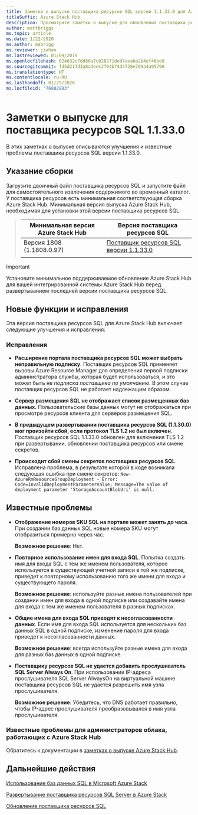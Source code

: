 ```yaml
---
title: Заметки о выпуске поставщика ресурсов SQL версии 1.1.33.0 для Azure Stack Hub
titleSuffix: Azure Stack Hub
description: Просмотрите заметки о выпуске для обновления поставщика ресурсов SQL версии 1.1.33.0 для Azure Stack Hub.
author: mattbriggs
ms.topic: article
ms.date: 1/22/2020
ms.author: mabrigg
ms.reviewer: jiahan
ms.lastreviewed: 01/09/2019
ms.openlocfilehash: 024632c7dd80a7c028271ded7aea6a2b4ef46be0
ms.sourcegitcommit: fd5d217d3a8adeec2f04b74d4728e709a4a95790
ms.translationtype: HT
ms.contentlocale: ru-RU
ms.lasthandoff: 01/29/2020
ms.locfileid: "76882883"
---
```

# <a name="sql-resource-provider-11330-release-notes"></a>Заметки о выпуске для поставщика ресурсов SQL 1.1.33.0

В этих заметках о выпуске описываются улучшения и известные проблемы поставщика ресурсов SQL версии 1.1.33.0.

## <a name="build-reference"></a>Указание сборки
Загрузите двоичный файл поставщика ресурсов SQL и запустите файл для самостоятельного извлечения содержимого во временный каталог. У поставщика ресурсов есть минимальная соответствующая сборка Azure Stack Hub. Минимальная версия выпуска Azure Stack Hub, необходимая для установки этой версии поставщика ресурсов SQL:

> |Минимальная версия Azure Stack Hub|Версия поставщика ресурсов SQL|
> |-----|-----|
> |Версия 1808 (1.1808.0.97)|[Поставщик ресурсов SQL версии 1.1.33.0](https://aka.ms/azurestacksqlrp11330)|  
> |     |     |

> [!IMPORTANT]
> Установите минимальное поддерживаемое обновление Azure Stack Hub для вашей интегрированной системы Azure Stack Hub перед развертыванием последней версии поставщика ресурсов SQL.

## <a name="new-features-and-fixes"></a>Новые функции и исправления
Эта версия поставщика ресурсов SQL для Azure Stack Hub включает следующие улучшения и исправления:

### <a name="fixes"></a>Исправления

- **Расширение портала поставщика ресурсов SQL может выбрать неправильную подписку**. Поставщик ресурсов SQL применяет вызовы Azure Resource Manager для определения первой подписки администратора службы, которая будет использоваться, и это может быть не *подписка поставщика по умолчанию*. В этом случае поставщик ресурсов SQL не работает надлежащим образом.

- **Сервер размещения SQL не отображает список размещенных баз данных.** Пользовательские базы данных могут не отображаться при просмотре ресурсов клиента для серверов размещения SQL.

- **В предыдущем развертывании поставщика ресурсов SQL (1.1.30.0) мог произойти сбой, если протокол TLS 1.2 не был включен**. Поставщик ресурсов SQL 1.1.33.0 обновлен для включения TLS 1.2 при развертывании, обновлении поставщика ресурсов или смене секретов.

- **Происходит сбой смены секретов поставщика ресурсов SQL**. Исправлена проблема, в результате которой в коде возникала следующая ошибка при смене секретов: `New-AzureRmResourceGroupDeployment - Error: Code=InvalidDeploymentParameterValue; Message=The value of deployment parameter 'StorageAccountBlobUri' is null.`

## <a name="known-issues"></a>Известные проблемы

- **Отображение номеров SKU SQL на портале может занять до часа**. При создании баз данных SQL новые номера SKU могут отобразиться примерно через час.

    **Возможное решение**: Нет.

- **Повторное использование имен для входа SQL**. Попытка создать имя для входа SQL с тем же именем пользователя, которое используется в существующей учетной записи в той же подписке, приведет к повторному использованию того же имени для входа и существующего пароля.

    **Возможное решение**: используйте разные имена пользователей при создании имен для входа в одной подписке или создавайте имена для входа с тем же именем пользователя в разных подписках.

- **Общие имена для входа SQL приводят к несогласованности данных**. Если имя для входа SQL используется для нескольких баз данных SQL в одной подписке, изменение пароля для входа приведет к несогласованности данных.

    **Возможное решение**: всегда используйте разные имена для входа для разных баз данных в одной подписке.

- **Поставщику ресурсов SQL не удается добавить прослушиватель SQL Server Always On**. При использовании IP-адреса прослушивателя SQL Server AlwaysOn на виртуальной машине поставщика ресурсов SQL не удается разрешить имя узла прослушивателя.

    **Возможное решение**: Убедитесь, что DNS работает правильно, чтобы IP-адрес прослушивателя преобразовывался в имя узла прослушивателя.

### <a name="known-issues-for-cloud-admins-operating-azure-stack-hub"></a>Известные проблемы для администраторов облака, работающих с Azure Stack Hub
Обратитесь к документации в [заметках о выпуске Azure Stack Hub](azure-stack-servicing-policy.md).

## <a name="next-steps"></a>Дальнейшие действия
[Использование баз данных SQL в Microsoft Azure Stack](azure-stack-sql-resource-provider.md)

[Развертывание поставщика ресурсов SQL Server в Azure Stack](azure-stack-sql-resource-provider-deploy.md#prerequisites)

[Обновление поставщика ресурсов SQL](azure-stack-sql-resource-provider-update.md)